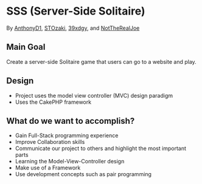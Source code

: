 # SSS (Server-Side Solitaire)
By [AnthonyD1](https://github.com/AnthonyD1),
[STOzaki](https://github.com/STOzaki),
[39xdgy](https://github.com/39xdgy), and
[NotTheRealJoe](https://github.com/nottherealjoe)
## Main Goal
Create a server-side Solitaire game that users can go to a website and play.

## Design
 - Project uses the model view controller (MVC) design paradigm
 - Uses the CakePHP framework
 
## What do we want to accomplish?
 - Gain Full-Stack programming experience
 - Improve Collaboration skills
 - Communicate our project to others and highlight the most important parts
 - Learning the Model-View-Controller design
 - Make use of a Framework
 - Use development concepts such as pair programming

